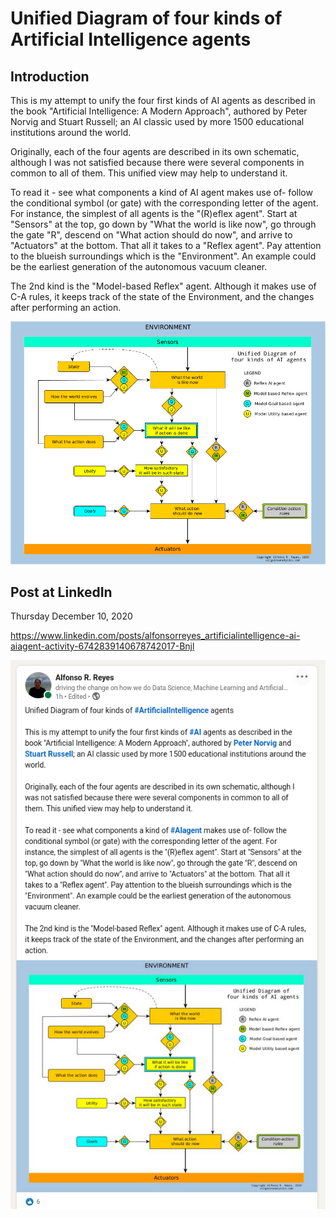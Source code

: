 #  Unified Diagram of four kinds of Artificial Intelligence agents

## Introduction

This is my attempt to unify the four first kinds of AI agents as described in the book "Artificial Intelligence: A Modern Approach", authored by Peter Norvig and Stuart Russell; an AI classic used by more 1500 educational institutions around the world.

Originally, each of the four agents are described in its own schematic, although I was not satisfied because there were several components in common to all of them. This unified view may help to understand it.

To read it - see what components a kind of AI agent makes use of- follow the conditional symbol (or gate) with the corresponding letter of the agent. For instance, the simplest of all agents is the "(R)eflex agent". Start at "Sensors" at the top, go down by "What the world is like now", go through the gate "R", descend on "What action should do now", and arrive to "Actuators" at the bottom. That all it takes to a "Reflex agent". Pay attention to the blueish surroundings which is the "Environment". An example could be the earliest generation of the autonomous vacuum cleaner.

The 2nd kind is the "Model-based Reflex" agent. Although it makes use of C-A rules, it keeps track of the state of the Environment, and the changes after performing an action.

![](xml/ai_agents_four.png)







## Post at LinkedIn

Thursday December 10, 2020

https://www.linkedin.com/posts/alfonsorreyes_artificialintelligence-ai-aiagent-activity-6742839140678742017-Bnjl

![image-20201210123310279](assets/unified_diagram_of_four_kinds_of_artificial_intelligence_agents/image-20201210123310279.png)



